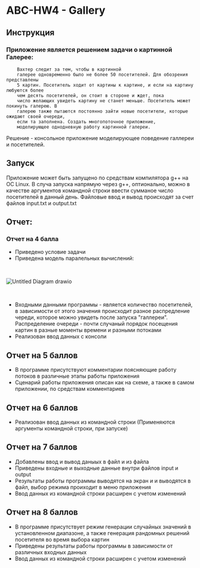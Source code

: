 # ABC-HW4 - Gallery
## Инструкция
### Приложение является решением задачи о картинной Галерее:
```
    Вахтер следит за тем, чтобы в картинной
    галерее одновременно было не более 50 посетителей. Для обозрения представлены
    5 картин. Посетитель ходит от картины к картине, и если на картину любуются более
    чем десять посетителей, он стоит в стороне и ждет, пока
    число желающих увидеть картину не станет меньше. Посетитель может покинуть галерею. В
    галерею также пытаются постоянно зайти новые посетители, которые ожидают своей очереди,
    если та заполнена. Создать многопоточное приложение,
    моделирующее однодневную работу картинной галереи.
```
Решение - консольное приложение моделирующее поведение галлереи и посетителей.
## Запуск
Приложение может быть запущено по средствам компилятора g++ на ОС Linux. 
В случа запуска напрямую через g++, оптионально, можно в качестве аргументов командной строки ввести сумманое число посетителей в данный день. 
Файловые ввод и вывод происходят за счет файлов input.txt и output.txt
## Отчет:
### Отчет на 4 балла
* Приведено условие задачи
* Приведена модель паралельных вычислений:

<br/>


![Untitled Diagram drawio](https://user-images.githubusercontent.com/62663368/206917612-a7b9124b-b2da-4428-b47c-c37b243ba1e1.jpg)

<br/>

* Входными данными программы - является количество посетителей, в зависимости от этого значения
 происходит разное распредление череди, которое можно увидеть после запуска "галлереи". Распределение очереди - почти случаный порядок посещения картин в разные моменты времени и разными потоками
* Реализован ввод данных с консоли
## Отчет на 5 баллов
 * В программе присутствуют комментарии поясняющие работу потоков в различные этапы работы приложения
 * Сценарий работы приложения описан как на схеме, а также в самом приложении, по средствам комментариев
 ## Отчет на 6 баллов
 * Реализован ввод данных из командной строки (Применяются аргументы командной строки, при запуске)
 ## Отчет на 7 баллов
 * Добавлены ввод и вывод даныых в файл и из файла
 * Приведены входные и выходные данные внутри файлов input и output
 * Результаты работы программы выводятся на экран и и выводятся в файл, выбор режима проиходит в меню приложения
  * Ввод данных из командной строки расширен с учетом изменений
 ## Отчет на 8 баллов
 * В программе присутствует режим генерации случайных значений в установленном диапазоне, а также генерация рандомных решений посетителя во время выбора картин
 * Приведены результаты работы программы в зависимости от различных входных данных
 * Ввод данных из командной строки расширен с учетом изменений
